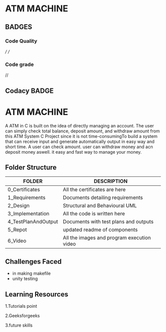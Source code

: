 # ATM MACHINE
## BADGES
### Code Quality
*/
/*

### Code grade

//
## Codacy BADGE


# ATM MACHINE
A ATM in C is built on the idea of directly managing an account. The user can simply check total balance, deposit amount, and withdraw amount from this ATM System C Project since it is not time-consumingTo build a system that can receive input and generate automatically output in easy way and short time.
A user can check amount.
user can withdraw money and acn deposit money aswell.
it easy and fast way to manage your money.
## Folder Structure
FOLDER | DESCRIPTION
 --- | ---
 0_Certificates| All the certificates are here
 1_Requirements|	Documents detailing requirements
2_Design	|Structural and Behavioural UML
3_Implementation|	All the code is written here
4_TestPlanAndOutput|	Documents with test plans and outputs
5_Repot| updated readme of components
6_Video|	All the images and program execution video

## Challenges Faced
- in making makefile
- unity testing
## Learning Resources
1.Tutorials point

2.Geeksforgeeks

3.future skills
